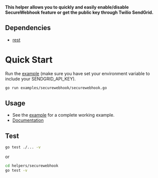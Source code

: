 **This helper allows you to quickly and easily enable/disable SecureWebhook feature or get the public key through Twilio SendGrid.**

## Dependencies

- [rest](https://github.com/sendgrid/rest)

# Quick Start

Run the [example](https://github.com/sendgrid/sendgrid-go/blob/master/examples/securewebhook/securewebhook.go) (make sure you have set your environment variable to include your SENDGRID_API_KEY).
```bash
go run examples/securewebhook/securewebhook.go
```

## Usage

- See the [example](https://github.com/sendgrid/sendgrid-go/blob/master/examples/securewebhook/securewebhook.go) for a complete working example.
- [Documentation](https://sendgrid.com/docs/for-developers/tracking-events/)

## Test

```bash
go test ./... -v
```

or

```bash
cd helpers/securewebhook
go test -v
```
